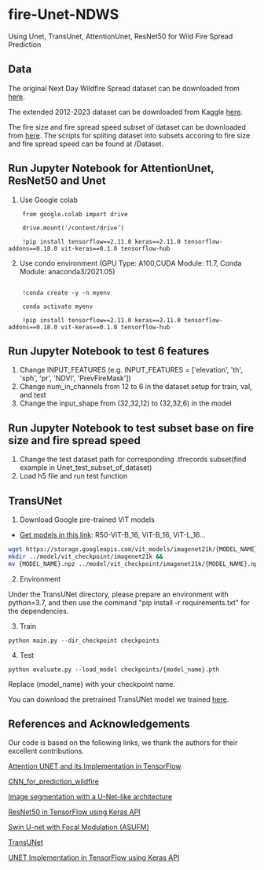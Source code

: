 # fire-Unet-NDWS
Using Unet, TransUnet, AttentionUnet, ResNet50 for Wild Fire Spread Prediction

## Data
The original Next Day Wildfire Spread dataset can be downloaded from [here](https://www.kaggle.com/fantineh/next-day-wildfire-spread). 

The extended 2012-2023 dataset can be downloaded from Kaggle [here](https://www.kaggle.com/datasets/bronteli/next-day-wildfire-spread-north-america-2012-2023).

The fire size and fire spread speed subset of dataset can be downloaded from [here](https://www.kaggle.com/datasets/zhiminv/next-day-wildfire-spread-subset-of-dataset/data). The scripts for spliting dataset into subsets accoring to fire size and fire spread speed can be found at /Dataset.

## Run Jupyter Notebook for AttentionUnet, ResNet50 and Unet
1. Use Google colab
```
    from google.colab import drive

    drive.mount('/content/drive’)

    !pip install tensorflow==2.11.0 keras==2.11.0 tensorflow-addons==0.18.0 vit-keras==0.1.0 tensorflow-hub
``` 
2. Use condo environment (GPU Type: A100,CUDA Module: 11.7, Conda Module: anaconda3/2021.05)
```

    !conda create -y -n myenv
  
    conda activate myenv
     
    !pip install tensorflow==2.11.0 keras==2.11.0 tensorflow-addons==0.18.0 vit-keras==0.1.0 tensorflow-hub
``` 

## Run Jupyter Notebook to test 6 features
1. Change  INPUT_FEATURES (e.g. INPUT_FEATURES = ['elevation', 'th', 'sph', 'pr', 'NDVI', 'PrevFireMask'])
2. Change num_in_channels from 12 to 6 in the dataset setup for train, val, and test
3. Change the input_shape from (32,32,12) to (32,32,6) in the model

## Run Jupyter Notebook to test subset base on fire size and fire spread speed

1. Change the test dataset path for corresponding .tfrecords subset(find example in Unet_test_subset_of_dataset)
2. Load h5 file and run test function

## TransUNet

1. Download Google pre-trained ViT models
* [Get models in this link](https://console.cloud.google.com/storage/vit_models/): R50-ViT-B_16, ViT-B_16, ViT-L_16...
```bash
wget https://storage.googleapis.com/vit_models/imagenet21k/{MODEL_NAME}.npz &&
mkdir ../model/vit_checkpoint/imagenet21k &&
mv {MODEL_NAME}.npz ../model/vit_checkpoint/imagenet21k/{MODEL_NAME}.npz
```

2. Environment

Under the TransUNet directory, please prepare an environment with python=3.7, and then use the command "pip install -r requirements.txt" for the dependencies.

3. Train
```
python main.py --dir_checkpoint checkpoints
```

4. Test
```
python evaluate.py --load_model checkpoints/{model_name}.pth
```
Replace {model_name} with your checkpoint name.

You can download the pretrained TransUNet model we trained [here]( https://drive.google.com/file/d/1Pl42spMYTJ9ATkZz_9y-vHoD9AV0TDVh/view?usp=sharing).

## References and Acknowledgements
Our code is based on the following links, we thank the authors for their excellent contributions.

[Attention UNET and its Implementation in TensorFlow](https://idiotdeveloper.com/attention-unet-and-its-implementation-in-tensorflow/)

[CNN_for_prediction_wildfire](https://www.kaggle.com/code/isyanbaevnagim/cnn-for-prediction-wildfire#Load-libraries)

[Image segmentation with a U-Net-like architecture](https://keras.io/examples/vision/oxford_pets_image_segmentation/)

[ResNet50 in TensorFlow using Keras API ](https://keras.io/api/applications/resnet/)

[Swin U-net with Focal Modulation (ASUFM)](https://github.com/bronteee/fire-asufm?tab=readme-ov-file)

[TransUNet](https://github.com/Beckschen/TransUNet)

[UNET Implementation in TensorFlow using Keras API](https://idiotdeveloper.com/unet-implementation-in-tensorflow-using-keras-api/)


